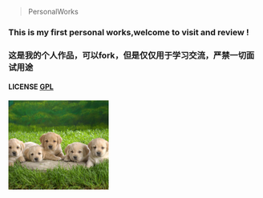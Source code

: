 
> PersonalWorks

### This is my first personal works,welcome to visit and review !

### 这是我的个人作品，可以fork，但是仅仅用于学习交流，严禁一切面试用途

#### LICENSE [GPL](https://github.com/Yangfan2016/PersonalWorks/blob/master/LICENSE)

<img src="./work001/images/7.jpg/" width="200" height="auto" />

